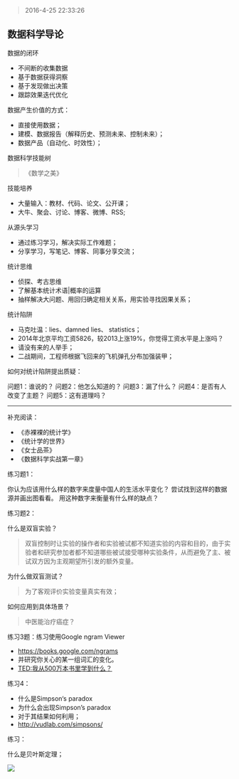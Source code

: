 > 2016-4-25 22:33:26

## 数据科学导论

数据的闭环

+ 不间断的收集数据
+ 基于数据获得洞察
+ 基于发现做出决策
+ 跟踪效果迭代优化

数据产生价值的方式：

+ 直接使用数据；
+ 建模、数据报告（解释历史、预测未来、控制未来）；
+ 数据产品（自动化、时效性）；


数据科学技能树

>《数学之美》

技能培养

+ 大量输入：教材、代码、论文、公开课；
+ 大牛、聚会、讨论、博客、微博、RSS;

从源头学习

+ 通过练习学习，解决实际工作难题；
+ 分享学习，写笔记、博客、同事分享交流；


统计思维

+ 侦探、考古思维
+ 了解基本统计术语|概率的运算
+ 抽样解决大问题、用回归确定相关关系，用实验寻找因果关系；

统计陷阱

+ 马克吐温：lies、damned lies、 statistics；
+ 2014年北京平均工资5826，较2013上涨19%，你觉得工资水平是上涨吗？
+ 请没有来的人举手；
+ 二战期间，工程师根据飞回来的飞机弹孔分布加强装甲；


如何对统计陷阱提出质疑：

问题1：谁说的？
问题2：他怎么知道的？
问题3：漏了什么？
问题4：是否有人改变了主题？
问题5：这有道理吗？


* * *


补充阅读：

+ 《赤裸裸的统计学》
+ 《统计学的世界》
+ 《女士品茶》
+ 《数据科学实战第一章》



练习题1：

你认为应该用什么样的数字来度量中国人的生活水平变化？
尝试找到这样的数据源并画出图看看。
用这种数字来衡量有什么样的缺点？

练习题2：

什么是双盲实验？
>双盲控制时让实验的操作者和实验被试都不知道实验的内容和目的，由于实验者和研究参加者都不知道哪些被试接受哪种实验条件，从而避免了主、被试双方因为主观期望所引发的额外变量。

为什么做双盲测试？

>为了客观评价实验变量真实有效；

如何应用到具体场景？

> 中医能治疗癌症？


练习3题：练习使用Google ngram Viewer

+ https://books.google.com/ngrams
+ 并研究你关心的某一组词汇的变化。
+ [TED:我从500万本书里学到什么？](https://www.ted.com/talks/what_we_learned_from_5_million_books)


练习4：

+ 什么是Simpson‘s paradox
+ 为什么会出现Simpson’s paradox
+ 对于其结果如何利用；
+ http://vudlab.com/simpsons/

练习：

什么是贝叶斯定理；

![](http://7xrpqy.com1.z0.glb.clouddn.com/data102%E8%B4%9D%E5%8F%B6%E6%96%AF%E5%AE%9A%E7%90%86.png)